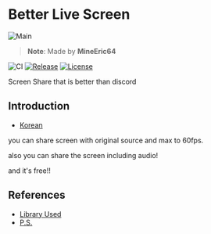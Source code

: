 # Better Live Screen
![Main](https://i.imgur.com/R05OgoMh.png)
> **Note**: Made by **MineEric64**

![CI](https://github.com/MineEric64/BetterLiveScreen/workflows/CI/badge.svg)
[![Release](https://img.shields.io/github/release/MineEric64/BetterLiveScreen.svg)](https://github.com/MineEric64/BetterLiveScreen/releases/latest)
[![License](https://img.shields.io/github/license/MineEric64/BetterLiveScreen.svg)](https://github.com/MineEric64/BetterLiveScreen/blob/master/LICENSE)

Screen Share that is better than discord

## Introduction
- [Korean](./README-ko.md)

you can share screen with original source and max to 60fps.

also you can share the screen including audio!

and it's free!!

## References
- [Library Used](./Documents/LibraryUsed.md)
- [P.S.](./Documents/P.S.md)
